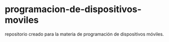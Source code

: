 # programacion-de-dispositivos-moviles
repositorio creado para la materia de programación de dispositivos móviles. 
